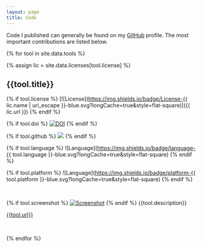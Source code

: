 ```yaml
---
layout: page
title: Code
---
```


Code I published can generally be found on my [GitHub](https://github.com/nilsreiter) profile. The most important contributions are listed below.

{% for tool in site.data.tools %}

{% assign lic = site.data.licenses[tool.license] %}


## {{tool.title}} 


{% if tool.license %}
[![License](https://img.shields.io/badge/License-{{ lic.name | uri_escape }}-blue.svg?longCache=true&style=flat-square)]({{ lic.url }})
{% endif %}

{% if tool.doi %}
[![DOI](https://img.shields.io/badge/DOI-{{tool.doi}}-blue.svg?longCache=true&style=flat-square)](https://doi.org/{{tool.doi}})
{% endif %}

{% if tool.github %}
[![](https://img.shields.io/github/release/{{tool.github}}.svg?style=flat-square)](https://github.com/{{tool.github}}/releases/latest)
{% endif %}

{% if tool.language %}
![Language](https://img.shields.io/badge/language-{{ tool.language }}-blue.svg?longCache=true&style=flat-square)
{% endif %}

{% if tool.platform %}
![Language](https://img.shields.io/badge/platform-{{ tool.platform }}-blue.svg?longCache=true&style=flat-square)
{% endif %}

<div style="clear:both;">&nbsp;</div>

{% if tool.screenshot %}
[![Screenshot]({{tool.screenshot}})]({{tool.screenshot}})
{% endif %}
{{tool.description}}

[{{tool.url}}]({{tool.url}})


<div style="clear:both;">&nbsp;</div>


{% endfor %}

